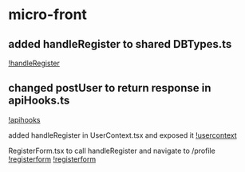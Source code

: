 # micro-front
## added handleRegister to shared DBTypes.ts
[!handleRegister](/micro-front/host-starter/public/images/handleRegister.png)

## changed postUser to return response in apiHooks.ts
[!apihooks](./host-starter/public/images/apihooks.png)

added handleRegister in UserContext.tsx and exposed it
[!usercontext](./host-starter/public/images/userContext.png)

RegisterForm.tsx to call handleRegister and navigate to /profile
[!registerform](./host-starter/public/images/registerform1.png)
[!registerform](./host-starter/public/images/registerform.png)
